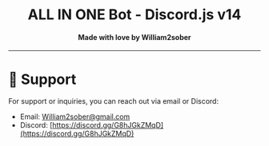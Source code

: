 <h1 align="center">
   ALL IN ONE Bot - Discord.js v14
</h1>
<h4 align="center">Made with love by William2sober</h4>

---------

# 💖 Support
For support or inquiries, you can reach out via email or Discord:

- Email: [William2sober@gmail.com](mailto:William2sober@gmail.com)
- Discord: [https://discord.gg/G8hJGkZMqD](https://discord.gg/G8hJGkZMqD)
